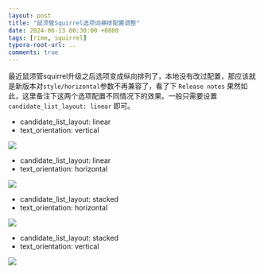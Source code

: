 ```yaml
---
layout: post
title: "鼠须管Squirrel选项词横排配置调整"
date: 2024-06-13 00:30:00 +0800
tags: [rime, squirrel]
typora-root-url: ..
comments: true
---
```



最近鼠须管squirrel升级之后选项变成纵向排列了，本地没有改过配置，那应该就是新版本对`style/horizontal`参数不再兼容了，看了下 `Release notes` 果然如此，这里备注下这两个选项配置不同情况下的效果。一般只需要设置 `candidate_list_layout: linear` 即可。

- candidate_list_layout: linear
- text_orientation: vertical

![](https://pic-1251468582.picsh.myqcloud.com/pic/2024/06/13/261fde.png)

- candidate_list_layout: linear
- text_orientation: horizontal

![](https://pic-1251468582.picsh.myqcloud.com/pic/2024/06/13/1ce68f.png)

- candidate_list_layout: stacked
- text_orientation: horizontal

![](https://pic-1251468582.picsh.myqcloud.com/pic/2024/06/13/d459fa.png)

- candidate_list_layout: stacked
- text_orientation: vertical

![](https://pic-1251468582.picsh.myqcloud.com/pic/2024/06/13/f74978.png)


